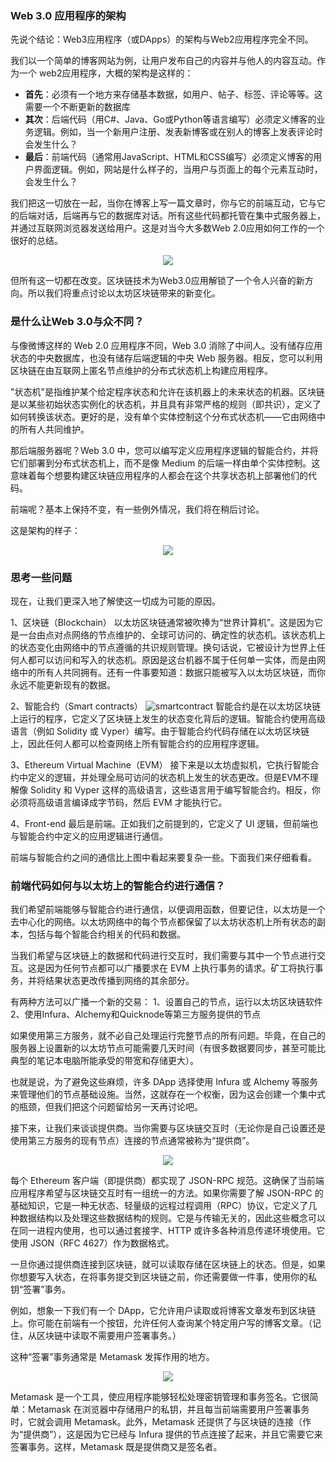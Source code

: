 ### Web 3.0 应用程序的架构

先说个结论：Web3应用程序（或DApps）的架构与Web2应用程序完全不同。

我们以一个简单的博客网站为例，让用户发布自己的内容并与他人的内容互动。作为一个 web2应用程序，大概的架构是这样的：

- **首先**：必须有一个地方来存储基本数据，如用户、帖子、标签、评论等等。这需要一个不断更新的数据库
- **其次**：后端代码（用C#、Java、Go或Python等语言编写）必须定义博客的业务逻辑。例如，当一个新用户注册、发表新博客或在别人的博客上发表评论时会发生什么？
- **最后**：前端代码（通常用JavaScript、HTML和CSS编写）必须定义博客的用户界面逻辑。例如，网站是什么样子的，当用户与页面上的每个元素互动时，会发生什么？

我们把这一切放在一起，当你在博客上写一篇文章时，你与它的前端互动，它与它的后端对话，后端再与它的数据库对话。所有这些代码都托管在集中式服务器上，并通过互联网浏览器发送给用户。这是对当今大多数Web 2.0应用如何工作的一个很好的总结。

<div align=center><img src="./web3应用程序的架构/web3infra1.png"/></div>

但所有这一切都在改变。区块链技术为Web3.0应用解锁了一个令人兴奋的新方向。所以我们将重点讨论以太坊区块链带来的新变化。

### 是什么让Web 3.0与众不同？

与像微博这样的 Web 2.0 应用程序不同，Web 3.0 消除了中间人。没有储存应用状态的中央数据库，也没有储存后端逻辑的中央 Web 服务器。相反，您可以利用区块链在由互联网上匿名节点维护的分布式状态机上构建应用程序。

"状态机"是指维护某个给定程序状态和允许在该机器上的未来状态的机器。区块链是以某些初始状态实例化的状态机，并且具有非常严格的规则（即共识），定义了如何转换该状态。更好的是，没有单个实体控制这个分布式状态机——它由网络中的所有人共同维护。

那后端服务器呢？Web 3.0 中，您可以编写定义应用程序逻辑的智能合约，并将它们部署到分布式状态机上，而不是像 Medium 的后端一样由单个实体控制。这意味着每个想要构建区块链应用程序的人都会在这个共享状态机上部署他们的代码。

前端呢？基本上保持不变，有一些例外情况，我们将在稍后讨论。

这是架构的样子：
<div align=center><img src="./web3应用程序的架构/web3infra2.png"/></div>


### 思考一些问题

现在，让我们更深入地了解使这一切成为可能的原因。

1、区块链（Blockchain）
以太坊区块链通常被吹捧为“世界计算机”。这是因为它是一台由点对点网络的节点维护的、全球可访问的、确定性的状态机。该状态机上的状态变化由网络中的节点遵循的共识规则管理。换句话说，它被设计为世界上任何人都可以访问和写入的状态机。原因是这台机器不属于任何单一实体，而是由网络中的所有人共同拥有。还有一件事要知道：数据只能被写入以太坊区块链，而你永远不能更新现有的数据。

2、智能合约（Smart contracts）
![smartcontract](./web3应用程序的架构/smartcontracts.png)
智能合约是在以太坊区块链上运行的程序，它定义了区块链上发生的状态变化背后的逻辑。智能合约使用高级语言（例如 Solidity 或 Vyper）编写。由于智能合约代码存储在以太坊区块链上，因此任何人都可以检查网络上所有智能合约的应用程序逻辑。

3、Ethereum Virtual Machine（EVM）
接下来是以太坊虚拟机，它执行智能合约中定义的逻辑，并处理全局可访问的状态机上发生的状态更改。但是EVM不理解像 Solidity 和 Vyper 这样的高级语言，这些语言用于编写智能合约。相反，你必须将高级语言编译成字节码，然后 EVM 才能执行它。

4、Front-end
最后是前端。正如我们之前提到的，它定义了 UI 逻辑，但前端也与智能合约中定义的应用逻辑进行通信。

前端与智能合约之间的通信比上图中看起来要复杂一些。下面我们来仔细看看。

### 前端代码如何与以太坊上的智能合约进行通信？

我们希望前端能够与智能合约进行通信，以便调用函数，但要记住，以太坊是一个去中心化的网络。以太坊网络中的每个节点都保留了以太坊状态机上所有状态的副本，包括与每个智能合约相关的代码和数据。

当我们希望与区块链上的数据和代码进行交互时，我们需要与其中一个节点进行交互。这是因为任何节点都可以广播要求在 EVM 上执行事务的请求。矿工将执行事务，并将结果状态更改传播到网络的其余部分。

有两种方法可以广播一个新的交易：
1、设置自己的节点，运行以太坊区块链软件
2、使用Infura、Alchemy和Quicknode等第三方服务提供的节点

如果使用第三方服务，就不必自己处理运行完整节点的所有问题。毕竟，在自己的服务器上设置新的以太坊节点可能需要几天时间（有很多数据要同步，甚至可能比典型的笔记本电脑所能承受的带宽和存储更大）。

也就是说，为了避免这些麻烦，许多 DApp 选择使用 Infura 或 Alchemy 等服务来管理他们的节点基础设施。当然，这就存在一个权衡，因为这会创建一个集中式的瓶颈，但我们把这个问题留给另一天再讨论吧。

接下来，让我们来谈谈提供商。当你需要与区块链交互时（无论你是自己设置还是使用第三方服务的现有节点）连接的节点通常被称为“提供商”。

<div align=center><img src="./web3应用程序的架构/web3infra3.png"/></div>

每个 Ethereum 客户端（即提供商）都实现了 JSON-RPC 规范。这确保了当前端应用程序希望与区块链交互时有一组统一的方法。如果你需要了解 JSON-RPC 的基础知识，它是一种无状态、轻量级的远程过程调用（RPC）协议，它定义了几种数据结构以及处理这些数据结构的规则。它是与传输无关的，因此这些概念可以在同一进程内使用，也可以通过套接字、HTTP 或许多各种消息传递环境使用。它使用 JSON（RFC 4627）作为数据格式。

一旦你通过提供商连接到区块链，就可以读取存储在区块链上的状态。但是，如果你想要写入状态，在将事务提交到区块链之前，你还需要做一件事，使用你的私钥“签署”事务。

例如，想象一下我们有一个 DApp，它允许用户读取或将博客文章发布到区块链上。你可能在前端有一个按钮，允许任何人查询某个特定用户写的博客文章。（记住，从区块链中读取不需要用户签署事务。）

这种“签署”事务通常是 Metamask 发挥作用的地方。

<div align=center><img src="./web3应用程序的架构/web3infra3.1.png"/></div>

Metamask 是一个工具，使应用程序能够轻松处理密钥管理和事务签名。它很简单：Metamask 在浏览器中存储用户的私钥，并且每当前端需要用户签署事务时，它就会调用 Metamask。此外，Metamask 还提供了与区块链的连接（作为“提供商”），这是因为它已经与 Infura 提供的节点连接了起来，并且它需要它来签署事务。这样，Metamask 既是提供商又是签名者。